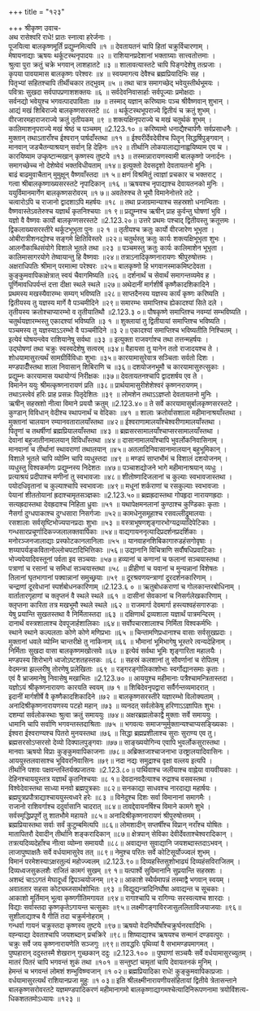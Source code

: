 +++
title = "१२३"

+++
श्रीकृष्ण उवाच-  
अथ रासेश्वरि राधे! प्रातः स्नात्वा हरेर्जनाः ।  
पूजयित्वा बालकृष्णमूर्तिं प्रद्युम्नमित्यपि ॥१ ॥
देवतायतनं चापि हितां चक्रुर्विचारणाम् ।  
मेषायनाद्याः ऋषयः थर्कूटस्थनृपादयः ॥२ ॥
राशियानप्रदेशानां भक्ताग्र्याः सात्त्वतोत्तमाः ।  
श्रुत्वा पुरा क्रतुं चक्रे भगवान् लाशहातटे ॥३ ॥
शालावत्यास्तटे चापि पिङ्गदेशेषु तत्प्रजाः ।  
कृपया पावयामास बालकृष्णः परेश्वरः ॥४ ॥
स्वयमागत्य देवैश्च ब्रह्मप्रियादिभिः सह ।  
पितृभ्यां सहितश्चापि तीर्थीचकार तद्भुवम् ॥५ ॥
तथा चात्र समागच्छेद् भवेयुस्तीर्थभूमयः ।  
पवित्राः सुखदा सर्वपापप्रणाशशक्तयः ॥६ ॥
सर्वदेवनिवासार्हाः सर्वपूज्याः प्रमोक्षदाः ।  
सर्वनद्यो भवेयुश्च भगवत्पादपाविताः ॥७ ॥
तस्माद् यज्ञान् करिष्यामः पञ्च श्रीवैष्णवान् शुभान् ।  
आद्यं मखं शिबिराज्ये बालकृष्णसरस्तटे ॥८ ॥
थर्कूटस्थभूपराज्ये द्वितीयं च क्रतुं शुभम् ।  
वीरजारमहाराजराज्ये क्रतुं तृतीयकम् ॥९ ॥
शक्त्यक्षिनृपराज्ये च मखं चतुर्थकं शुभम् ।  
कालिमाशनृपराज्ये मखं श्रेष्ठं च पञ्चमम् ॥2.123.१० ॥
करिष्यामो धनाद्यैश्चार्पणैः सर्वप्रसाधनैः ।  
मुक्तान् तथाऽताराँश्च ईश्वरान् पार्षदाँस्तथा ॥११ ॥
ईश्वरीर्देवदेवीश्च पितॄन् सिद्धर्षिपुङ्गवान् ।  
मानवान् जडचैतन्याश्रयान् सर्वान् हि देहिनः ॥१२ ॥
तीर्थानि लोकपालाद्यानाह्वयिष्याम एव च ।  
कारयिष्याम उप्कृष्टान्मखान् कृष्णस्य तुष्टये ॥१३ ॥
तस्मान्नारायणस्वामी बालकृष्णो जनार्दनः ।  
समागच्छेच्च नो देशेष्वेवं भक्तविधीयताम् ॥१४॥
इत्युक्तो देवसदृशो देवतायतनो मुनिः ।  
बाढं बाढमुवाचैतान् मुमुक्षून् वैष्णवाँस्तदा ॥१ ५॥
क्षणं विश्रमितुं त्वाज्ञां प्रचकार च भक्तराट् ।  
गत्वा श्रीबालकृष्णाख्यसरस्तटे नृपादिकान् ॥१६ ॥
ऋषयश्च नृपाद्याश्च देवायतनको मुनिः ।  
ययुर्विमानमार्गेण बालकृष्णसरोवरम् ॥१ ७॥
अवतेरुश्च ते भूमौ विमानेनोत्तरे तटे ।  
चत्वारोऽपि च राजानो द्वादशाऽपि महर्षयः ॥१८ ॥
तथा प्रजाग्रमान्याश्च सहस्रशो धनान्विताः ।  
वैष्णवास्तेऽवतेरुश्च यज्ञार्थं कृतनिश्चयाः ॥१ ९॥
प्रद्युम्नश्च ऋषीन् प्राह कुर्वन्तु घोषणां भुवि ।  
यज्ञो वै वैष्णवः कार्यो बालकृप्णसरस्तटे ॥2.123.२०॥
उत्तरे प्रथमः पश्चाद् द्वितीयस्तु क्रतूत्तमः ।  
द्विकलाख्यसरस्तीरे थर्कूटभूभृता पुनः ॥२ १ ॥
तृतीयश्च क्रतुः कार्यो वीरजारेण भूभृता ।  
ओबीरात्रीशनद्योश्च सङ्गमे क्षितिविस्तरे ॥२२॥
चतुर्थस्तु क्रतुः कार्यः शक्त्यक्षिभूभृता शुभः ।  
आलनौकाब्धिसंयोगे विशाले भूतले तथा ॥२३ ॥
पञ्चमस्तु क्रतुः कार्यः कालिमाशेन भूभृता ।  
कालिमासागरयोगे तेष्वायान्तु हि वैष्णवाः ॥२४॥
तत्राऽनादिकृष्णनारायणः श्रीपुरुषोत्तमः ।  
अक्षराधिपतिः श्रीमान् परमात्मा परेश्वरः ॥२५॥
बालकृष्णो हि भगवानस्माकमिष्टदेवता ।  
कुङ्कुमवापिकाक्षेत्रात् स्वयं चैवागमिष्यति ॥२६ ॥
दर्शनार्थं च सेवार्थं समागन्तव्यमेव ह ।  
पूर्णिमावधिपर्यन्तं दत्ता दीक्षा स्थले स्थले ॥२७॥
अथेदानीं मार्गशीर्षे कृष्णैकादशिकादिने ।  
प्रथमस्य मखस्यैवारम्भः सम्यग् भविष्यति ॥२८॥
साप्तदैनस्य यज्ञस्य कार्यं कृष्णः करिष्यति ।  
द्वितीयस्य तु यज्ञस्य मार्गे वै पञ्चमीदिने ॥२९॥
समारम्भः समाप्तिश्च ह्येकादश्यां सिते दले ।  
तृतीयस्य क्रतोश्चाप्यारम्भो व तृतीयातिथौ ॥2.123.३ ०॥
पौषकृष्णे समाप्तिश्च नवम्यां सम्भविष्यति ।  
चतुर्थयज्ञारम्भस्तु एकादश्यां भविष्यति ॥३ १ ॥
शुक्लायां तु द्वितीयायां समाप्तिश्च भविष्यति ।  
पञ्चमस्य तु यज्ञस्याऽऽरम्भो वै पञ्चमीदिने ॥३ २॥
एकादश्यां समाप्तिश्च भविष्यतीति निश्चितम् ।  
इत्येवं घोषयन्त्वेव राशियानेषु सर्वथा ॥३३ ॥
इत्युक्ता राजवर्गाश्च तथा तत्तन्महर्षयः ।  
उद्घोषणां तथा चक्रुः स्वस्वदेशेषु सत्वरम् ॥३४॥
वैहायसा तु यानेन ततो राजादयश्च ते ।  
शोधयामासुरत्यर्थं सामग्रीर्विविधाः शुभाः ॥३५॥
कारयामासुरेवात्र सञ्चिताः सर्वतो दिशः ।  
मण्डपादीँस्तथा शाला निवासान् शिबिराणि च ॥३६॥
दशयोजनभूमौ च कारयामासुरुत्सुकाः ।  
प्रद्युम्नः कारयामास यथायोग्यं निरीक्षकः ॥३७॥
देवतायतनश्चापि द्वादशर्षय एव ते ।  
विमानेन ययुः श्रीमत्कृष्णनारायणं प्रति ॥३८॥
प्रार्थयामासुरीशेशेश्वरं कृष्णनरायणम्।  
तथाऽस्त्वेवं हरिः प्राह प्रसन्नः पितृदेशितः ॥३९ ॥
लोमशेन तथाऽऽज्ञप्तो देवतायतनो मुनिः ।  
ऋषीन् सहस्रशो नीत्वा विमाने प्रययौ क्रतुम् ॥2.123.४०॥
ते सर्वे कारयामासुर्बालकृष्णसरस्तटे ।  
कुण्डान् विविधान् वेदीश्च स्थापनार्थं च वेदिकाः ॥४१ ॥
शालाः क्रतोर्वासशाला महीमानाश्रयाँस्तथा ।  
मुक्तानां चालयान रम्यानवतारालयाँस्तथा ॥४२॥
ईश्वराणामालयाँश्चेश्वरीणामालयाँस्तथा ।  
पितॄणां च तथर्षीणां ब्रह्मप्रियालयाँस्तथा ॥४३ ॥
ब्रह्मसरसामालयाँश्चाप्सरसामालयाँस्तथा ।  
देवानां बहुजातीनामालयान् विविधाँस्तथा ॥४४॥
दासानामालयाँश्चापि भुवर्लोकनिवासिनाम् ।  
मानवानां च तीर्थानां स्थावराणां तथालयान् ॥४५॥
अतलादिनिवासानामालयान् बहुभूमिकान् ।  
विशाले भूतले चापि व्योम्नि चापि व्यधुस्तदा ॥४९ ॥
मण्डपं साप्तभौमं च विशालं दशयोजनम् ।  
व्यधुस्तु विश्वकर्माणः प्रद्युम्नस्य निदेशतः ॥४७॥
पञ्चाशद्योजने भागे महीमानाश्रयान् व्यधुः ।  
प्रत्याश्रयं प्रदीपाश्च मणीनां तु स्वभावजाः ॥४८॥
शीतोष्णादिजलानां च कुल्याः स्वभावजास्तथा ।  
पयोदधिवृतानां च कुल्याश्चापि स्वभावजाः ॥४९॥
मधूनां शर्कराणां च रसकुल्याः स्वभावजाः ।  
पेयानां शीततोयानां ह्रदाश्चामृतसञ्ज्ञकाः ॥2.123.५०॥
ब्रह्मह्रदास्तथा गोपहृदा नारायणह्रदाः ।  
सत्यह्रदास्तथा देवह्रदाश्च निहिता ध्रुवाः ॥५१ ॥
यथापेक्षमनलानां कुण्ठाश्च कुण्डिकाः कृताः ।  
नैसर्गा दुग्धपाकाश्च दुग्धसारा निसर्गजाः ॥५२॥
कामधेनुसमूहाश्च रसवल्लीद्रुमालयाः ।  
रसशालाः सर्वसृष्टिभोज्यपानप्रदाः शुभाः ॥५३ ॥
वस्त्राभूषणशृङ्गारभोग्यद्रव्यादिपेटिकाः ।  
गन्धसारप्रचूर्णादिकज्जलालक्तवार्पिकाः ॥५४॥
वाद्यगायननृत्यादिप्रदर्शनप्रदर्शिकाः ।  
मनोरञ्जनजालाद्याः प्रस्फोटकानलानिलाः ॥५५ ॥
यानवाहनशिबिकागारुडहंसगोवृषाः ।  
शय्यापर्यङ्कवितानोल्लोचपटादिभित्तिकाः ॥५६॥
उद्यानानि विचित्राणि सर्वौषधिप्रवाटिकाः ।  
भोज्यपेयादिवस्तूनां पर्वता इव सञ्चयाः ॥५७॥
हव्यानां च कणानां च फलानां सञ्चयास्तथा ।  
पत्राणां च रसानां च समिधां सञ्चयास्तथा ॥५८ ॥
व्रीहीणां च यवानां च मुन्यन्नानां विशेषतः ।  
तिलानां घृतभागानां पक्वान्नानां समुच्छ्रयाः ॥५९ ॥
दूरश्रवणयन्त्राणां दूरदर्शनकारिणाम् ।  
चन्द्राणां दूरवेधानां स्पर्शबोधनकारिणाम् ॥2.123.६ ० ॥
ऋतुबोधकराणां च गोलकान्तरबोधिनाम् ।  
वार्तातारगृहाणां च क्लृप्तनं वै स्थले स्थले ॥६१ ॥
दासीनां सेवकानां च निसर्गलेखकारिणाम् ।  
क्लृप्तना कारिता तत्र मखभूमौ स्थले स्थले ॥६२ ॥
राजमार्गा देवमार्गा हस्त्यश्वहंसगारुडाः ।  
येषु प्रयान्ति सुखतस्तथा वै निर्मितास्तदा ॥६३ ॥
दक्षिणार्थं द्रव्यशाला यज्ञार्थं पात्रमन्दिरम् ।  
दानार्थं वस्त्रशालाश्च देवपूजार्हशालिकाः ॥६४॥
सर्वोपचारशालाश्च निर्मिता विश्वकर्मभिः ।  
स्थाने स्थाने कल्पलताः कोणे कोणे मणिप्रभाः ॥६५ ॥
चिन्तामणिप्रधानाश्च वासाः सर्वसुखप्रदाः ।  
मुक्तानां धवले व्योम्नि चान्तरीक्षे तु नाकिनाम् ॥६६ ॥
भौमानां भूमिभागेषु भूस्तरे त्वन्यदेहिनाम् ।  
निर्मिताः सुखदा वासा बालकृष्णमखोत्सवे ॥६७ ॥
इत्येवं सर्वथा भूमिः शृङ्गारिता महालयैः ।  
मण्डपस्य शिरोभागे ध्वजोऽष्टशतहस्तकः ॥६८ ॥
सहस्रं कलशानां तु सौवर्णानां च रोपितम् ।  
वेदमन्त्रा झल्लरीषु तोरणेषु प्रलेखिताः ॥६९ ॥
रङ्गरङ्गोलिकाशोभाः स्वर्गोद्यानसमाः कृताः ।  
एवं वै भ्राजमानेषु निवासेषु मखाभितः ॥2.123.७० ॥
आययुश्च महीमानाः पत्रैश्चामन्त्रितास्तदा ।  
यज्ञोऽयं श्रीकृष्णनारायणः कारयति स्वयम् ॥७ १ ॥
शिबिदेवनृपद्वारा सर्वैर्गन्तव्यमादरात् ।  
इदानीं मार्गशीर्षे वै कृष्णैकादशिकादिने ॥७२ ॥
बालकृष्णसरस्तीरे यज्ञारम्भो विलोक्यताम् ।  
अनादिश्रीकृष्णनारायणस्य पटहो महान् ॥७३ ॥
व्यनदत् सर्वलोकेषु हरिणाऽऽज्ञापितः शुभः ।  
दशम्यां सर्वलोकस्थाः श्रुत्वा क्रतुं समाययुः ॥७४॥
अक्षरब्रह्मलोकाद्वै मुक्ताः सर्वे समाययुः ।  
धामानि चापि सर्वाणि भगवन्तस्तदाश्रिताः ॥७५ ॥
भगवत्यः समाजग्मुर्मुक्तान्यश्चाप्यसङ्ख्यिकाः ।  
ईश्वरा ईश्वराण्यश्च पितरो मुनयस्तथा ॥७६ ॥
सिद्धा ब्रह्मप्रशीलाश्च सुराः सुराण्य एव तु।  
ब्रह्मसरसोऽप्सरसो देव्यो दिक्पालपुङ्गवाः ॥७७॥
साङ्ख्ययोगिन्य एवापि भुवर्लोकसुरास्तथा ।  
मानवाः ऋषयो विप्राः कुङ्कुमवापिकाजनाः ॥७८॥
अब्रिक्तजाश्चाजनाभा उरष्ट्रालयादिवासिनः ।  
आययुस्तलवासाश्च भूविवरनिवासिनः ॥७९॥
नदा नद्यः समुद्राश्च वृक्षा वल्लय इत्यपि ।  
तीर्थानि पशवः पक्षवन्तस्तिर्यक्प्रजातयः ॥2.123.८०॥
पार्थिवाश्च जलीयाश्च वाह्नेया वायवीयकाः ।  
देहिनश्चाययुस्तत्र यज्ञार्थं कृतनिश्चयाः ॥८ १॥
देवदानवदैत्याश्च रुद्राश्च वसवस्तथा ।  
विश्वेदेवास्तथा साध्या मनवो ब्रह्मपुत्रकाः ॥८२॥
सनकाद्या साधवश्च नारदाद्या महार्षयः ।  
ब्रह्मपुत्रप्रपौत्राद्याश्चाययुस्त्वध्वरे हरेः ॥८३ ॥
विनेदुश्च दिशः सर्वा विमानानां समागमैः ।  
राजानो राशिवर्गाश्च ददुर्वासानि चादरात् ॥८४॥
तावद्देवायनर्षिश्च विमाने कामगे शुभे ।  
सर्वस्मृद्धिप्रपूर्णे तु शातभौमे महायते ॥८५॥
अनादिश्रीकृष्णनारायणं श्रीपुरुषोत्तमम् ।  
ब्रह्मप्रियास्तथा सर्वाः सर्वं कुटुम्बमित्यपि ॥८६॥
लोमशादीन् सप्तर्षींश्च विप्रान् नराँश्च योषितः ।  
मातापितरौ देवादीन् तीर्थानि शङ्करादिकान् ॥८७॥
क्षेत्रपान् सेविका देवीर्देवताश्चेश्वरादिकान् ।  
तत्रत्यदिव्यदेहाँश्च नीत्वा व्योम्ना समाययौ ॥८८॥
अवाद्यन्त सुवाद्यानि जयशब्दास्तदाऽभवन् ।  
लाजापुष्पाक्षतैः सर्वे वर्धयामासुरेव तत् ॥८९॥
नेमुश्च परितः सर्वे कोटिसूर्योज्ज्वलं शुभम् ।  
विमानं परमेशस्याऽक्षरतुल्यं महोज्ज्वलम् ॥2.123.९०॥
दिव्यहस्तिसुशोभाढ्यं दिव्यहंसविराजितम् ।  
दिव्यध्वजसुकलशैः राजितं कामगं सुखम् ॥९ १॥
यत्पार्श्वे सुविमानानि सुप्रयान्ति सहस्रशः ।  
अशब्दं चाऽऽगतं मेघादूर्ध्वं द्विपञ्चयोजनम् ॥९२॥
आकाशे स्थैर्यमापन्नं तस्माद्वै भगवान् स्वयम् ।  
अवाततार सहसा कोट्यब्जसार्थशोभितः ॥९३ ॥
विद्युद्यन्त्रादिनिर्घोषा अवाद्यन्त च सूचकाः ।  
आकाशो मूर्तिमान् भूत्वा कृष्णगीतिमगायत ॥९४॥
रागाश्चापि च रागिण्यः सरस्वत्यश्च शारदाः ।  
विद्याः सर्वास्तदा कृष्णकृतेऽगायन्त चत्सुकाः ॥९५॥
लक्ष्मीगङ्गाविरजासुललिताविजयाजयाः ॥९६॥
सुशीलाद्याश्च वै गीतिं तदा चक्रुर्मनोहराम् ।  
गन्धर्वा गायनं चक्रुस्तदा कृष्णस्य तुष्टये ॥९७॥
ऋषयो वेदनिर्घोषाँश्चक्रुर्घनरवादिभिः ।  
वह्न्याद्या देवताश्चापि जयशब्दान् प्रचक्रिरे ॥९८॥
शिष्याद्याश्च ऋषयश्च सन्मानं दण्डवत्पुरः ।  
चक्रुः सर्वे जय कृष्णनारायणेति सञ्जगुः ॥९९॥
तावद्धरिः पृथिव्यां वै सभामण्डपमागमत् ।  
पुष्पहारान् ददुस्तस्मै शेखरान् गुच्छकान् ददुः ॥2.123.१०० ॥
पुष्पाणां सञ्चयैः सर्वे वर्धयामासुरच्युतम् ।  
मातरं पितरं चापि भगवन्तं शुकं तथा ॥१०१ ॥
सन्तुष्टां चामृतां चापि देवायतनकं मुनिम् ।  
हेमन्तं च भगवन्तं लोमशं शम्भुविष्ण्वजान् ॥१ ०२॥
ब्रह्मप्रियादिका राधे! कुङ्कुमवापिकाप्रजाः ।  
वर्धयामासुरत्यर्थं राशियानप्रजा मुहुः ॥१ ०३॥
इति श्रीलक्ष्मीनारायणीयसंहितायां द्वितीये त्रेतासन्ताने बालकृष्णसरोवरतटे यज्ञमण्डपादिकरणं महीमानागमो बालकृष्णाद्यागमश्चेत्यादिनिरूपणनामा त्रयोविंशत्य-  
धिकशततमोऽध्यायः ॥१२३ ॥
    
